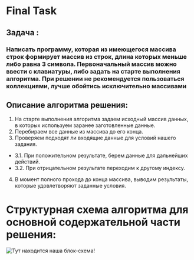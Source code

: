 # Final Task
## Задача : 
### Написать программу, которая из имеющегося массива строк формирует массив из строк, длина которых меньше либо равна 3 символа. Первоначальный массив можно ввести с клавиатуры, либо задать на старте выполнения алгоритма. При решении не рекомендуется пользоваться коллекциями, лучше обойтись исключительно массивами
## Описание алгоритма решения:
1. На старте выполнения алгоритма задаем исходный массив данных, в которых используем заранее заготовленные данные.
2. Перебираем все данные из массива до его конца. 
3.	Проверяем подходят ли входящие данные для условий нашего задания.

- 3.1. При положительном результате, берем данные для дальнейших действий. 
- 3.2. При отрицательном результате переходим к другому индексу.
4.	В момент полного прохода до конца массива, выводим результаты, которые удовлетворяют заданные условия.

# Структурная схема алгоритма для основной содержательной части решения:
![Тут находится наша блок-схема!](photo_2022-12-05-22.40.23.jpg)